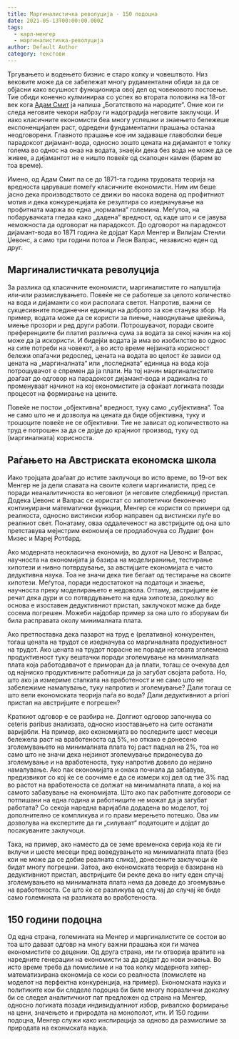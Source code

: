 ```yaml
---
title: Маргиналистичка револуција - 150 подоцна
date: 2021-05-13T00:00:00.000Z
tags:
  - карл-менгер
  - маргиналистичка-револуција
author: Default Author
category: текстови
---
```


Тргувањето и водењето бизнис е старо колку и човештвото. Низ вековите може да се забележат многу рудаментални обиди за да се објасни како всушност функционира овој дел од човековото постоење. Тие обиди конечно кулминираа со успех во втората половина на 18-от век кога [Адам Смит](http://libertaniabackup.local/adam-smit-licniot-interes-nevidlivata-raka-na-pazarot-ipodelba-na-trudot/) ја напиша „Богатството на народите“. Оние кои ги следа неговите чекори набрзу ги надоградија неговите заклучоци. И иако класичните економисти беа многу успешни и знаењето бележеше експоненцијален раст, одредени фундаментални прашања останаа неодговорени. Главното прашање кое им задаваше главоболки беше парадоксот дијамант-вода, односно зошто цената на дијамантот е толку голема во однос на онаа на водата, знаејќи дека без вода не може да се живее, а дијамантот не е ништо повеќе од скапоцен камен (барем во тоа време).

Имено, од Адам Смит па се до 1871-та година трудовата теорија на вредноста царуваше помеѓу класичните економисти. Ним им беше јасно дека производството се движи во насока водена од профитниот мотив и дека конкуренцијата ќе резултира со изедначување на профитната маржа во една „нормална“ големина. Меѓутоа, на побарувачката гледаа како „дадена“ вредност, од каде што и се јавува неможноста да одговорат на парадоксот. До одговорот на парадоксот дијамант-вода во 1871 година ќе дојдат Карл Менгер и Вилијам Стенли Џевонс, а само три години потоа и Леон Валрас, независно еден од друг.

## **Маргиналистичката револуција**  

За разлика од класичните економисти, маргиналистите го напуштија или-или размислувањето. Повеќе не се работеше за целото количество на вода и дијаманти со кои располага светот. Напротив, важни се сукцесивните поединечни единици на доброто за кое станува збор. На пример, водата може да се користи за пиење, наводнување цвеќиња, миење прозори и ред други работи. Потрошувачот, поради своите преференциите би платил различна сума за водата за секој начин на кој може да ја искористи. И бидејќи водата ја има во изобилство во однос на сите потреби на човекот, а во исто време нејзината корисност бележи опаѓачки редослед, цената на водата во целост ќе зависи од цената на „маргиналната“ или „последната“ единица на вода која потрошувачот е спремен да ја плати. На тој начин маргиналистите доаѓаат до одговор на парадоксот дијамант-вода и радикална го променуваат начинот на кој економистите ја сфаќаат логиката позади процесот на формирање на цените.

Повеќе не постои „објективна“ вредност, туку само „субјективна“. Тоа не само што не и дозволуа на цената да биде објективна, туку и трошоците повеќе не се објективни. Тие не зависат од количеството на труд е потрошен за да се дојде до крајниот производ, туку од (маргиналната) корисноста.

## **Раѓањето на Австриската економска школа**

Иако тројцата доаѓаат до истите заклучоци во исто време, во 19-от век Менгер не ја дели славата на своите колеги маргиналисти, пред се поради неаналитичноста во неговиот (и неговите следбеници) пристап. Додека Џевонс и Валрас се користат со хипотетички беконечно континуирани математички функции, Менгер се користи со примери од реалноста, односно вистински избор направен од вистински луѓе во реалниот свет. Понатаму, оваа оддалеченост на австријците од она што претставува мејнстрим економија се продлабочува со Лудвиг фон Мизес и Мареј Ротбард. 

Ако модерната неокласична економија, во духот на Џевонс и Валрас, научноста на економијата ја базира на моделираниње, тестирање хипотези и нивно потврдување, за австијците економијата е чисто дедуктивна наука. Тоа не значи дека тие бегаат од тестирање на своите хипотези. Меѓутоа, поради недостатокот на податоци и знаење, научноста преку моделирањето е недовола. Оттаму, австријците ќе речат дека дури и со потврдувањето на една хипотеза, доколку во основа е изоставен дедуктивниот пристап, заклучокот може да биде сосема погрешен. Можеби најдобар пример за она што го зборувам би била расправата околу минималната плата.

Ако претпоставка дека пазарот на труд е (релативно) конкурентен, тогаш цената на трудот се изедначува со маргиналната продуктивност на трудот. Ако цената на трудот порасне не поради неговата зголемена продуктивност туку вештачки поради зголемување на минималната плата која работодавачот е приморан да ја плати, тогаш се очекува дел од најниско продуктивните работници да ја загубат својата работа. Но, што ако ја измериме стапката на вработеност и не само што не забележиме намалување, туку напротив и зголемување? Дали тогаш се што вели економската теорија паѓа во вода? Дали дедуктивниот a priori пристап на австријците е погрешен?

Краткиот одговор е се разбира не. Долгиот одговор започнува со ceteris paribus анализата, односно изоставањето на сите останати варијабли. На пример, ако економијата во последните шест месеци бележела раст на вработеноста од 5%, но откако е донесено зголемувањето на минималната плата тој раст паднал на 2%, тоа не само што не значи дека нејзинот зголемување придонесува до зголемување и на вработеноста, туку напротив довело до нејзино намалување. Ако пак економијата и онака почнала да забавува, предизвикот со кој ќе се соочиме е да се измери кој дел од тие 3% пад во растот на вработеноста се должат на минималната плата, а кој на самото забавување на економијата. Што ако пак работните договори се потпишани на една година и работниците не можат да ја загубат работата? Со секоја наредна варијабла додадена во моделот, тој дополнително се компликува и го прави мерењето потешко. Ова им дозволува на експертите да ги „силуваат“ податоците и дојдат до посакуваните заклучоци. 

Така, на пример, ако наместо да се земе временска серија која ќе ги вклучи и шесте месеци пред воведувањето на минималната плата (без кои не може да се добие реалната слика), донесените заклучоци ќе бидат многу погрешни. Затоа, ако економската теорија е базирана на дедуктивниот пристап, австријците би рекле дека во ниту еден случај зголемувањето на минималната плата нема да доведе до згоемување на вработеноста. Се што ќе се разликува од случај до случај ќе биде само големината на разликата во вработеноста.

## **150 години подоцна**

Од една страна, големината на Менгер и маргиналистите се состои во тоа што даваат одговр на многу важни прашања кои ги мачеа економистите со децении. Од друга страна, им ги отворија вратите на наредните генерации на економисти за да дојдат до нови знаења. Во исто време треба да помислиме и на тоа колку модернота хипер-математизирана економија се коси со реалноста (помислете на моделот на перфектна конкуренција, на пример). Економската наука и политиките кои би следеле подоцна би биле многу поразлични доколку би се следел аналитичкиот пат предложен од страна на Менгер, односно логиката позади индивидуалниот избор, ривалско формирање на цени, значењето и природата на монополот, итн. И 150 години подоцна, Менгер служи како инспирација за одново да размислиме за природата на еконмската наука.
